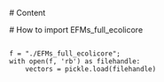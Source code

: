 

# Content



# How to import EFMs_full_ecolicore


```

f = "./EFMs_full_ecolicore";
with open(f, 'rb') as filehandle:
    vectors = pickle.load(filehandle)


```


